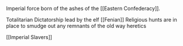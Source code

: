 Imperial force born of the ashes of the [[Eastern Confederacy]].

Totalitarian Dictatorship lead by the elf [[Fenian]]
Religious hunts are in place to smudge out any remnants of the old way heretics


[[Imperial Slavers]]
